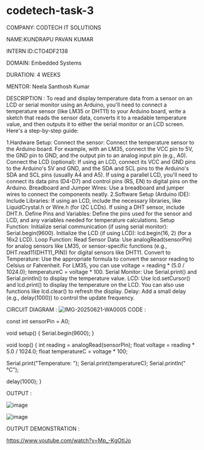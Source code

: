 # codetech-task-3
COMPANY: CODTECH IT SOLUTIONS

NAME:KUNDRAPU PAVAN KUMAR

INTERN ID:CTO4DF2138

DOMAIN: Embedded Systems

DURATION: 4 WEEKS

MENTOR: Neela Santhosh Kumar

DESCRIPTION : To read and display temperature data from a sensor on an LCD or serial monitor using an Arduino, you'll need to connect a temperature sensor (like LM35 or DHT11) to your Arduino board, write a sketch that reads the sensor data, converts it to a readable temperature value, and then outputs it to either the serial monitor or an LCD screen. Here's a step-by-step guide:

1.Hardware Setup: Connect the sensor: Connect the temperature sensor to the Arduino board. For example, with an LM35, connect the VCC pin to 5V, the GND pin to GND, and the output pin to an analog input pin (e.g., A0). Connect the LCD (optional): If using an LCD, connect its VCC and GND pins to the Arduino's 5V and GND, and the SDA and SCL pins to the Arduino's SDA and SCL pins (usually A4 and A5). If using a parallel LCD, you'll need to connect its data pins (D4-D7) and control pins (RS, EN) to digital pins on the Arduino. Breadboard and Jumper Wires: Use a breadboard and jumper wires to connect the components neatly.
2.Software Setup (Arduino IDE): Include Libraries: If using an LCD, include the necessary libraries, like LiquidCrystal.h or Wire.h (for I2C LCDs). If using a DHT sensor, include DHT.h. Define Pins and Variables: Define the pins used for the sensor and LCD, and any variables needed for temperature calculations. Setup Function: Initialize serial communication (if using serial monitor): Serial.begin(9600). Initialize the LCD (if using LCD): lcd.begin(16, 2) (for a 16x2 LCD). Loop Function: Read Sensor Data: Use analogRead(sensorPin) for analog sensors like LM35, or sensor-specific functions (e.g., DHT.read11(DHT11_PIN)) for digital sensors like DHT11. Convert to Temperature: Use the appropriate formula to convert the sensor reading to Celsius or Fahrenheit. For LM35, you can use voltage = reading * (5.0 / 1024.0); temperatureC = voltage * 100. Serial Monitor: Use Serial.print() and Serial.println() to display the temperature value. LCD: Use lcd.setCursor() and lcd.print() to display the temperature on the LCD. You can also use functions like lcd.clear() to refresh the display. Delay: Add a small delay (e.g., delay(1000)) to control the update frequency.

CIRCUIT DIAGRAM :
![IMG-20250621-WA0005](https://github.com/user-attachments/assets/816b699e-b1ad-4cf5-80fe-4a73ff2aae2e)
CODE :

const int sensorPin = A0;

void setup() { Serial.begin(9600); }

void loop() { int reading = analogRead(sensorPin); float voltage = reading * 5.0 / 1024.0; float temperatureC = voltage * 100;

Serial.print("Temperature: "); Serial.print(temperatureC); Serial.println(" °C");

delay(1000); }

OUTPUT :

![image](https://github.com/user-attachments/assets/bdc034d4-8e02-4ff2-8061-839a447007c3)

![image](https://github.com/user-attachments/assets/07314b25-12f5-4319-b80c-27638313f86f)

OUTPUT DEMONSTRATION :

https://www.youtube.com/watch?v=Mp_-KgOtIJo
